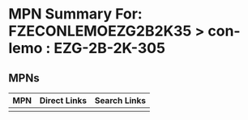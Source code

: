 



# MPN Summary For: FZECONLEMOEZG2B2K35 > con-lemo : EZG-2B-2K-305

## MPNs
  

|MPN|Direct Links|Search Links|
| :--- | :--- | :--- |
||||
